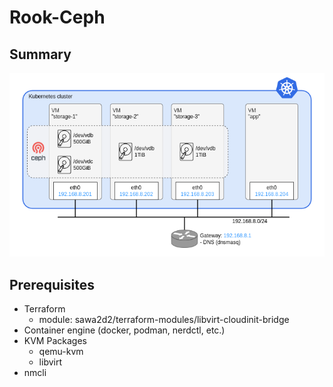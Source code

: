# Rook-Ceph

## Summary

![Network architecture](./images/network_architecture.drawio.png)

## Prerequisites
- Terraform
  - module: sawa2d2/terraform-modules/libvirt-cloudinit-bridge
- Container engine (docker, podman, nerdctl, etc.)
- KVM Packages
  - qemu-kvm
  - libvirt
- nmcli


